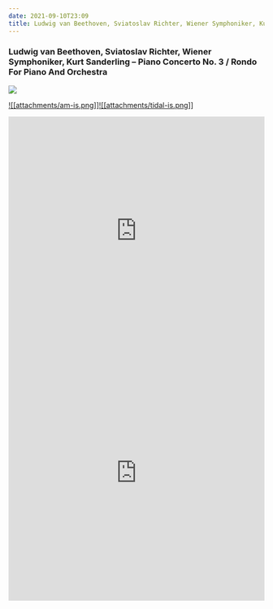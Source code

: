 ```yaml
---
date: 2021-09-10T23:09
title: Ludwig van Beethoven, Sviatoslav Richter, Wiener Symphoniker, Kurt Sanderling – Piano Concerto No. 3 · Rondo For Piano And Orchestra
---
```

### Ludwig van Beethoven, Sviatoslav Richter, Wiener Symphoniker, Kurt Sanderling – Piano Concerto No. 3 / Rondo For Piano And Orchestra
[![](https://img.discogs.com/dYGdVBI2kBukpO8FRlmayAfQu08=/fit-in/600x599/filters:strip_icc():format(jpeg):mode_rgb():quality(90)/discogs-images/R-3028640-1502228273-9766.jpeg.jpg)][1] 

[1]: https://www.discogs.com/release/3028640
[2]: https://music.apple.com/us/album/1452163272
[3]: https://listen.tidal.com/album/4447168

[![[attachments/am-is.png]]][2][![[attachments/tidal-is.png]]][3]

<iframe allow="autoplay *; encrypted-media *; fullscreen *" frameborder="0" height="450" style="width:100%;max-width:660px;overflow:hidden;background:transparent;" sandbox="allow-forms allow-popups allow-same-origin allow-scripts allow-storage-access-by-user-activation allow-top-navigation-by-user-activation" src="https://embed.music.apple.com/us/album/turn-blue/1452163272"></iframe>
<div style="position: relative; padding-bottom: 100%; height: 0; overflow: hidden; max-width: 100%;"><iframe src="https://embed.tidal.com/albums/4447168?layout=gridify" frameborder= "0" allowfullscreen style="position: absolute; top: 0; left: 0; width: 100%; height: 1px; min-height: 100%; margin: 0 auto;"></iframe></div>